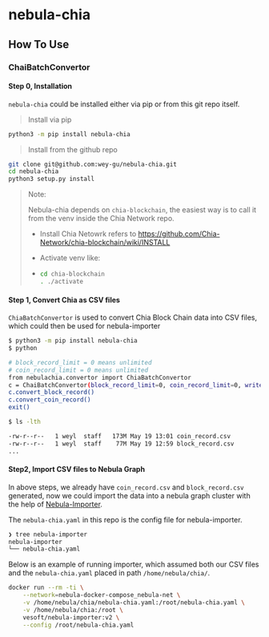 # nebula-chia

## How To Use

### ChaiBatchConvertor

#### Step 0, Installation

`nebula-chia` could be installed either via pip or from this git repo itself.

> Install via pip

```bash
python3 -m pip install nebula-chia
```
> Install from the github repo

```bash
git clone git@github.com:wey-gu/nebula-chia.git
cd nebula-chia
python3 setup.py install
```
> Note:
>
> Nebula-chia depends on `chia-blockchain`, the easiest way is to call it from the venv inside the Chia Network repo.
>
> - Install Chia Netowrk refers to https://github.com/Chia-Network/chia-blockchain/wiki/INSTALL
>
> - Activate venv like:
>
> - ```bash
>   cd chia-blockchain
>   . ./activate
>   ```

#### Step 1, Convert Chia as CSV files

`ChiaBatchConvertor` is used to convert Chia Block Chain data into CSV files, which could then be used for nebula-importer

```bash
$ python3 -m pip install nebula-chia
$ python

# block_record_limit = 0 means unlimited
# coin_record_limit = 0 means unlimited
from nebulachia.convertor import ChiaBatchConvertor
c = ChaiBatchConvertor(block_record_limit=0, coin_record_limit=0, write_batch_size=10000)
c.convert_block_record()
c.convert_coin_record()
exit()

$ ls -lth

-rw-r--r--   1 weyl  staff   173M May 19 13:01 coin_record.csv
-rw-r--r--   1 weyl  staff    77M May 19 12:59 block_record.csv
...

```

#### Step2, Import CSV files to Nebula Graph

In above steps, we already have `coin_record.csv` and `block_record.csv` generated, now we could import the data into a nebula graph cluster with the help of [Nebula-Importer](https://github.com/vesoft-inc/nebula-importer/).

The `nebula-chia.yaml` in this repo is the config file for nebula-importer.

```bash
❯ tree nebula-importer
nebula-importer
└── nebula-chia.yaml
```

Below is an example of running importer, which assumed both our CSV files and the `nebula-chia.yaml` placed in path `/home/nebula/chia/`.

```bash
docker run --rm -ti \
    --network=nebula-docker-compose_nebula-net \
    -v /home/nebula/chia/nebula-chia.yaml:/root/nebula-chia.yaml \
    -v /home/nebula/chia:/root \
    vesoft/nebula-importer:v2 \
    --config /root/nebula-chia.yaml
```

